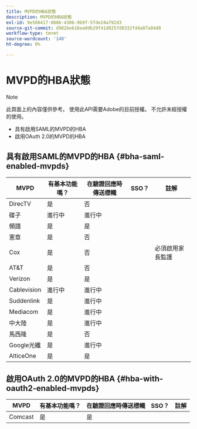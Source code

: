 ```yaml
---
title: MVPD的HBA狀態
description: MVPD的HBA狀態
exl-id: 9e506417-0886-4306-9b9f-5fde24a792d3
source-git-commit: d982beb16ea0db29f41d0257d8332fd4a07a84d8
workflow-type: tm+mt
source-wordcount: '140'
ht-degree: 0%

---
```


# MVPD的HBA狀態

>[!NOTE]
>
>此頁面上的內容僅供參考。 使用此API需要Adobe的目前授權。 不允許未經授權的使用。


* 具有啟用SAML的MVPD的HBA
* 啟用OAuth 2.0的MVPD的HBA


## 具有啟用SAML的MVPD的HBA {#bha-saml-enabled-mvpds}

| MVPD | 有基本功能嗎？ | 在驗證回應時傳送標幟 | SSO？ | 註解 |
|---|---|---|---|---|
| DirecTV | 是 | 否 |      |                                      |
| 碟子 | 進行中 | 進行中 |      |                                      |
| 頻譜 | 是 | 是 |      |                                      |
| 憲章 | 是 | 否 |      |                                      |
| Cox | 是 | 否 |      | 必須啟用家長監護 |
| AT&amp;T | 是 | 否 |      |                                      |
| Verizon | 是 | 是 |      |                                      |
| Cablevision | 進行中 | 進行中 |      |                                      |
| Suddenlink | 是 | 進行中 |      |                                      |
| Mediacom | 是 | 進行中 |      |                                      |
| 中大陸 | 是 | 進行中 |      |                                      |
| 馬西隆 | 是 | 否 |      |                                      |
| Google光纖 | 是 | 進行中 |      |                                      |
| AlticeOne | 是 | 是 |      |                                      |


## 啟用OAuth 2.0的MVPD的HBA {#hba-with-oauth2-enabled-mvpds}

| MVPD | 有基本功能嗎？ | 在驗證回應時傳送標幟 | SSO？ | 註解 |
|---|---|---|---|---|
| Comcast | 是 | 是 | | |
